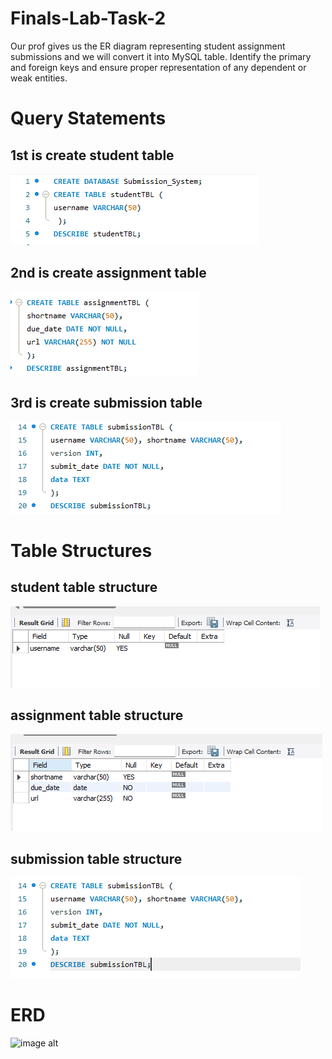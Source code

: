 # Finals-Lab-Task-2

Our prof gives us the ER diagram representing student assignment submissions and we will convert it into MySQL
table. Identify the primary and foreign keys and ensure proper representation of any dependent or weak entities.

# Query Statements

## 1st is create student table
![image alt](https://github.com/CarlosA012/Finals-Lab-Task-2/blob/c98dc36b7a2c115acca17cb7a0179d610d701835/images/create%20student%20table%20f2.png)

## 2nd is create assignment table
![image alt](https://github.com/CarlosA012/Finals-Lab-Task-2/blob/c98dc36b7a2c115acca17cb7a0179d610d701835/images/create%20assignment%20table%20f2.png)

## 3rd is create submission table
![image alt](https://github.com/CarlosA012/Finals-Lab-Task-2/blob/c98dc36b7a2c115acca17cb7a0179d610d701835/images/create%20submission%20table%20f2.png)


# Table Structures

## student table structure
![image alt](https://github.com/CarlosA012/Finals-Lab-Task-2/blob/8a05b1d9531741664e2e72cce419a0f5f81ced2a/images/student%20table%20structure.png)

## assignment table structure
![image alt](https://github.com/CarlosA012/Finals-Lab-Task-2/blob/8a05b1d9531741664e2e72cce419a0f5f81ced2a/images/assignment%20table%20structure.png)

## submission table structure
![image alt](https://github.com/CarlosA012/Finals-Lab-Task-2/blob/8a05b1d9531741664e2e72cce419a0f5f81ced2a/images/submission%20table%20structure.png)


# ERD

![image alt]()
